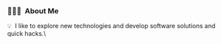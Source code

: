 

  ### 👨🏻‍💻 &nbsp;About Me
💡 &nbsp;I like to explore new technologies and develop software solutions and quick hacks.\






